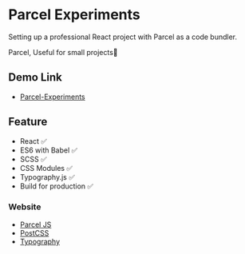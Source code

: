 # Parcel Experiments

Setting up a professional React project with Parcel as a code bundler.  

Parcel, Useful for small projects🤗

## Demo Link

- [Parcel-Experiments](https://wook2124.github.io/Parcel-Experiments/)

## Feature

- React ✅
- ES6 with Babel ✅
- SCSS ✅
- CSS Modules ✅
- Typography.js ✅
- Build for production ✅

### Website

- [Parcel JS](https://ko.parceljs.org/)
- [PostCSS](https://postcss.org/)
- [Typography](https://kyleamathews.github.io/typography.js/)
 
